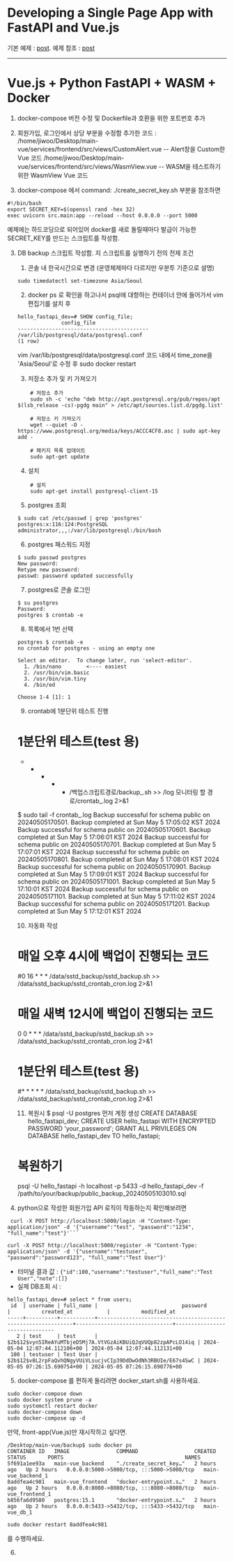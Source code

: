 # Developing a Single Page App with FastAPI and Vue.js

기본 예제 :  [post](https://testdriven.io/blog/developing-a-single-page-app-with-fastapi-and-vuejs).
예제 참조 : [post](https://github.com/testdrivenio/fastapi-vue)

--------------------------------------------------------------
# Vue.js + Python FastAPI + WASM + Docker

1. docker-compose 버전 수정 및 Dockerfile과 호환을 위한 포트번호 추가
2. 회원가입, 로그인에서 상당 부분을 수정함
    추가한 코드 : 
    /home/jiwoo/Desktop/main-vue/services/frontend/src/views/CustomAlert.vue    -- Alert창을 Custom한 Vue 코드
    /home/jiwoo/Desktop/main-vue/services/frontend/src/views/WasmView.vue       -- WASM을 테스트하기 위한 WasmView Vue 코드

3. docker-compose 에서 command: ./create_secret_key.sh 부분을 참조하면
```
#!/bin/bash
export SECRET_KEY=$(openssl rand -hex 32)
exec uvicorn src.main:app --reload --host 0.0.0.0 --port 5000
```  
예제에는 하드코딩으로 되어있어 docker를 새로 돌릴때마다 발급이 가능한 SECRET_KEY를 만드는 스크립트를 작성함.

3. DB backup 스크립트 작성함. 지 스크립트를 실행하기 전의 전제 조건
    1) 콘솔 내 한국시간으로 변경 (운영체제마다 다르지만 우분투 기준으로 설명)
    ```
    sudo timedatectl set-timezone Asia/Seoul
    ```  

    2) docker ps 로 확인을 하고나서 psql에 대항하는 컨테이너 안에 들어가서 vim 편집기를 설치 후

    ```
    hello_fastapi_dev=# SHOW config_file;
                  config_file                
    ------------------------------------------
    /var/lib/postgresql/data/postgresql.conf
    (1 row)
    ```  
    vim /var/lib/postgresql/data/postgresql.conf 코드 내에서 time_zone을 'Asia/Seoul'로 수정 후 sudo docker restart 

    3) 저장소 추가 및 키 가져오기
    ```
        # 저장소 추가
        sudo sh -c 'echo "deb http://apt.postgresql.org/pub/repos/apt $(lsb_release -cs)-pgdg main" > /etc/apt/sources.list.d/pgdg.list'

        # 저장소 키 가져오기
        wget --quiet -O - https://www.postgresql.org/media/keys/ACCC4CF8.asc | sudo apt-key add -

        # 패키지 목록 업데이트
        sudo apt-get update
    ```  
    4) 설치
    ```
        # 설치
        sudo apt-get install postgresql-client-15
    ```  
    5) postgres 조회
    ```
    $ sudo cat /etc/passwd | grep 'postgres'
    postgres:x:116:124:PostgreSQL administrator,,,:/var/lib/postgresql:/bin/bash
    ```  
    6) postgres 패스워드 지정
    ```
    $ sudo passwd postgres
    New password:
    Retype new password:
    passwd: password updated successfully
    ```   
    7) postgres로 콘솔 로그인
    ```
    $ su postgres
    Password:
    postgres $ crontab -e
    ```  
    8) 목록에서 1번 선택
    ```
    postgres $ crontab -e
    no crontab for postgres - using an empty one

    Select an editor.  To change later, run 'select-editor'.
      1. /bin/nano        <---- easiest
      2. /usr/bin/vim.basic
      3. /usr/bin/vim.tiny
      4. /bin/ed

    Choose 1-4 [1]: 1
    ```  

    9) crontab에 1분단위 테스트 진행
    # 1분단위 테스트(test 용)
    * * * * * /백업스크립트경로/backup_.sh >> /log 모니터링 할 경로/crontab_.log 2>&1

    $ sudo tail -f crontab_.log
    Backup successful for schema public on 20240505170501.
    Backup completed at Sun May  5 17:05:02 KST 2024
    Backup successful for schema public on 20240505170601.
    Backup completed at Sun May  5 17:06:01 KST 2024
    Backup successful for schema public on 20240505170701.
    Backup completed at Sun May  5 17:07:01 KST 2024
    Backup successful for schema public on 20240505170801.
    Backup completed at Sun May  5 17:08:01 KST 2024
    Backup successful for schema public on 20240505170901.
    Backup completed at Sun May  5 17:09:01 KST 2024
    Backup successful for schema public on 20240505171001.
    Backup completed at Sun May  5 17:10:01 KST 2024
    Backup successful for schema public on 20240505171101.
    Backup completed at Sun May  5 17:11:02 KST 2024
    Backup successful for schema public on 20240505171201.
    Backup completed at Sun May  5 17:12:01 KST 2024


    10) 자동화 작성
    # 매일 오후 4시에 백업이 진행되는 코드
    #0 16 * * * /data/sstd_backup/sstd_backup.sh >> /data/sstd_backup/sstd_crontab_cron.log 2>&1

    # 매일 새벽 12시에 백업이 진행되는 코드
    0 0 * * * /data/sstd_backup/sstd_backup.sh >> /data/sstd_backup/sstd_crontab_cron.log 2>&1

    # 1분단위 테스트(test 용)
    #* * * * * /data/sstd_backup/sstd_backup.sh >> /data/sstd_backup/sstd_crontab_cron.log 2>&1

    11) 복원시
    $ psql -U postgres 먼저 계정 생성
    CREATE DATABASE hello_fastapi_dev;
    CREATE USER hello_fastapi WITH ENCRYPTED PASSWORD 'your_password';
    GRANT ALL PRIVILEGES ON DATABASE hello_fastapi_dev TO hello_fastapi;

    # 복원하기
    psql -U hello_fastapi -h localhost -p 5433 -d hello_fastapi_dev -f /path/to/your/backup/public_backup_20240505103010.sql


4. python으로 작성한 회원가입 API 로직이 작동하는지 확인해보려면  
```
 curl -X POST http://localhost:5000/login -H "Content-Type: application/json" -d '{"username":"test", "password":"1234", "full_name":"test"}'```
```  

```
curl -X POST http://localhost:5000/register -H "Content-Type: application/json" -d '{"username":"testuser", "password":"password123", "full_name":"Test User"}'
```  

- 터미널 결과 값 : 
``` {"id":100,"username":"testuser","full_name":"Test User","note":[]} ```  
- 실제 DB조회 시 : 
```
hello_fastapi_dev=# select * from users;
 id  | username | full_name |                           password                           |          created_at           |          modified_at          
-----+----------+-----------+--------------------------------------------------------------+-------------------------------+-------------------------------
   2 | test     | test      | $2b$12$vyn5IReAYuMTbjeD5Mj7A.VtVGzAiKBUiQJqVUQp82zpAPcLO14iq | 2024-05-04 12:07:44.112106+00 | 2024-05-04 12:07:44.112131+00
 100 | testuser | Test User | $2b$12$v8L2rpFaQvhQNgyVUiVLsucjvCIp39DdDwOdNh3RBUIe/E67s4SwC | 2024-05-05 07:26:15.690754+00 | 2024-05-05 07:26:15.690776+00
```  

5. docker-compose 를 편하게 돌리려면 docker_start.sh를 사용하세요.  
```
sudo docker-compose down
sudo docker system prune -a
sudo systemctl restart docker
sudo docker-compose down
sudo docker-compose up -d
```  

만약, front-app(Vue.js)만 재시작하고 싶다면.
```
/Desktop/main-vue/backup$ sudo docker ps
CONTAINER ID   IMAGE               COMMAND                  CREATED       STATUS       PORTS                                       NAMES
5f691a1ee93a   main-vue_backend    "./create_secret_key…"   2 hours ago   Up 2 hours   0.0.0.0:5000->5000/tcp, :::5000->5000/tcp   main-vue_backend_1
8addfea4c981   main-vue_frontend   "docker-entrypoint.s…"   2 hours ago   Up 2 hours   0.0.0.0:8080->8080/tcp, :::8080->8080/tcp   main-vue_frontend_1
b856fa6d9580   postgres:15.1       "docker-entrypoint.s…"   2 hours ago   Up 2 hours   0.0.0.0:5433->5432/tcp, :::5433->5432/tcp   main-vue_db_1
```  
```
sudo docker restart 8addfea4c981
```  
를 수행하세요.

6. 